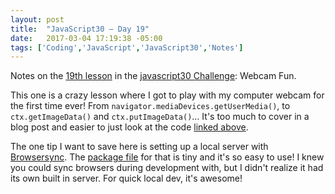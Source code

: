 ```yaml
---
layout: post
title:  "JavaScript30 – Day 19"
date:   2017-03-04 17:19:38 -05:00
tags: ['Coding','JavaScript','JavaScript30','Notes']
---
```


Notes on the [19th lesson][git] in the [javascript30 Challenge][js30]: Webcam Fun.

This one is a crazy lesson where I got to play with my computer webcam for the first time ever! From `navigator.mediaDevices.getUserMedia()`, to `ctx.getImageData()` and `ctx.putImageData()`… It's too much to cover in a blog post and easier to just look at the code [linked above][git].

The one tip I want to save here is setting up a local server with [Browsersync][bs]. The [package file][npm] for that is tiny and it's so easy to use! I knew you could sync browsers during development with, but I didn't realize it had its own built in server. For quick local dev, it's awesome!

[js30]:https://javascript30.com
[git]:https://github.com/memoblue/JavaScript30/blob/master/19-webcam-fun/scripts.js
[bs]:https://browsersync.io
[npm]:https://github.com/memoblue/JavaScript30/blob/master/19-webcam-fun/package.json

